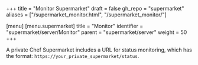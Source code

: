 +++
title = "Monitor Supermarket"
draft = false
gh_repo = "supermarket"
aliases = ["/supermarket_monitor.html", "/supermarket_monitor/"]

[menu]
  [menu.supermarket]
    title = "Monitor"
    identifier = "supermarket/server/Monitor"
    parent = "supermarket/server"
    weight = 50
+++

A private Chef Supermarket includes a URL for status monitoring, which has the format: `https://your_private_supermarket/status`.
